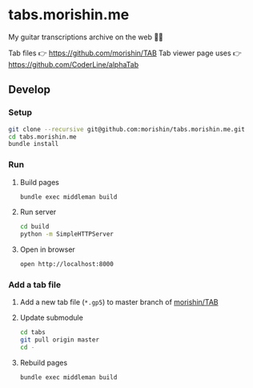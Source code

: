 # tabs.morishin.me
My guitar transcriptions archive on the web 🎸📝

Tab files 👉 https://github.com/morishin/TAB
Tab viewer page uses 👉 https://github.com/CoderLine/alphaTab

## Develop
### Setup
```sh
git clone --recursive git@github.com:morishin/tabs.morishin.me.git
cd tabs.morishin.me
bundle install
```

### Run
1. Build pages

    ```sh
    bundle exec middleman build
    ```

1. Run server

    ```sh
    cd build
    python -m SimpleHTTPServer
    ```

1. Open in browser

    ```sh
    open http://localhost:8000
    ```

### Add a tab file
1. Add a new tab file (`*.gp5`) to master branch of [morishin/TAB](https://github.com/morishin/TAB)

1. Update submodule

    ```sh
    cd tabs
    git pull origin master
    cd -
    ```

1. Rebuild pages

    ```sh
    bundle exec middleman build
    ```
